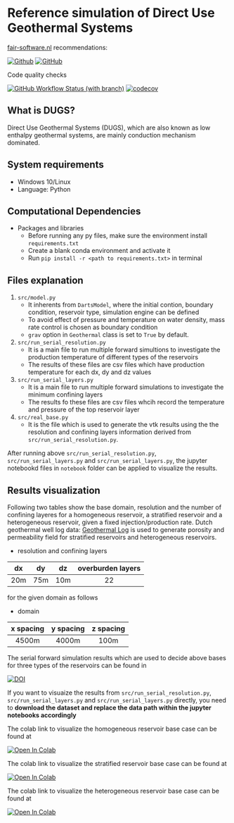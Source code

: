 # Reference simulation of Direct Use Geothermal Systems

[fair-software.nl](https://fair-software.nl) recommendations:

[![Github](https://img.shields.io/badge/github-repo-000.svg?logo=github&labelColor=gray&color=blue/target?=https://github.com/ychen1492/reference-simulation)](https://github.com/ychen1492/reference-simulation)
[![GitHub](https://img.shields.io/github/license/ychen1492/reference-simulation)](https://github.com/ychen1492/reference-simulation/blob/main/LICENSE)


Code quality checks

[![GitHub Workflow Status (with branch)](https://img.shields.io/github/actions/workflow/status/ychen1492/reference-simulation/python-app.yml?branch=main)](https://github.com/ychen1492/reference-simulation/actions/workflows/python-app.yml)
[![codecov](https://codecov.io/gh/ychen1492/reference-simulation/branch/main/graph/badge.svg?token=W985RZZXSS)](https://codecov.io/gh/ychen1492/reference-simulation)

## What is DUGS?
Direct Use Geothermal Systems (DUGS), which are also known as low enthalpy geothermal systems, are mainly conduction mechanism dominated.
## System requirements
- Windows 10/Linux
- Language: Python

## Computational Dependencies
- Packages and libraries
    - Before running any py files, make sure the environment install `requirements.txt`
    - Create a blank conda environment and activate it
    - Run `pip install -r <path to requirements.txt>` in terminal

## Files explanation
1. `src/model.py`
    - It inherents from `DartsModel`, where the initial contion, boundary condition, reservoir type, simulation engine can be defined
    - To avoid effect of pressure and temperature on water density, mass rate control is chosen as boundary condition
    - `grav` option in `Geothermal` class is set to `True` by default. 
2. `src/run_serial_resolution.py`
    - It is a main file to run multiple forward simultions to investigate the production temperature of different types of the reservoirs
    - The results of these files are csv files which have production temperature for each dx, dy and dz values
3. `src/run_serial_layers.py`
    - It is a main file to run multiple forward simulations to investigate the minimum confining layers 
    - The results fo these files are csv files whcih record the temperature and pressure of the top reservoir layer
4. `src/real_base.py`
    - It is the file which is used to generate the vtk results using the the resolution and confining layers information derived from `src/run_serial_resolution.py`.

After running above `src/run_serial_resolution.py`, `src/run_serial_layers.py` and `src/run_serial_layers.py`, the jupyter notebookd files in `notebook` folder can be applied to visualize the results.


## Results visualization
Following two tables show the base domain, resolution and the number of confining layeres for a homogeneous reservoir, a stratified reservoir and a heterogeneous reservoir, given a fixed injection/production rate. Dutch geothermal well log data: [Geothermal Log](https://gitlab.com/puskar1998/geothermal_logs) is used to generate porosity and permeability field for stratified reservoirs and heterogeneous reservoirs. 
- resolution and confining layers

| dx     | dy | dz   | overburden layers |
|:----:    |:----:  |  :----: |  :----:  |
| 20m  | 75m     | 10m     | 22      |

for the given domain as follows
- domain

| x spacing    | y spacing | z spacing   | 
|:----:    |:----:  |  :----: |  
| 4500m  | 4000m     | 100m     | 

The serial forward simulation results which are used to decide above bases for three types of the reservoirs can be found in 

[![DOI](https://zenodo.org/badge/DOI/10.5281/zenodo.7855689.svg)](https://doi.org/10.5281/zenodo.7855689)

If you want to visuaize the results from `src/run_serial_resolution.py`, `src/run_serial_layers.py` and `src/run_serial_layers.py` directly, you need to **download the dataset and replace the data path within the jupyter notebooks accordingly** 

The colab link to visualize the homogeneous reservoir base case can be found at

<a target="_blank" href="https://colab.research.google.com/github/ychen1492/reference-simulation/blob/main/notebooks/ho_resolution_visualization.ipynb">
  <img src="https://colab.research.google.com/assets/colab-badge.svg" alt="Open In Colab"/>
</a>

The colab link to visualize the stratified reservoir base case can be found at

<a target="_blank" href="https://colab.research.google.com/github/ychen1492/reference-simulation/blob/main/notebooks/layered_resolution_visualization.ipynb">
  <img src="https://colab.research.google.com/assets/colab-badge.svg" alt="Open In Colab"/>
</a>

The colab link to visualize the heterogeneous reservoir base case can be found at

<a target="_blank" href="https://colab.research.google.com/github/ychen1492/reference-simulation/blob/main/notebooks/he_resolution_visualization.ipynb">
  <img src="https://colab.research.google.com/assets/colab-badge.svg" alt="Open In Colab"/>
</a>
